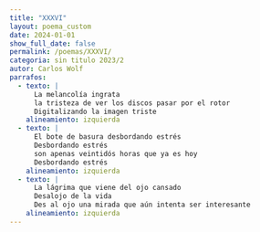 ```yaml
---
title: "XXXVI"
layout: poema_custom
date: 2024-01-01
show_full_date: false
permalink: /poemas/XXXVI/
categoria: sin titulo 2023/2
autor: Carlos Wolf
parrafos:
  - texto: |
      La melancolía ingrata
      la tristeza de ver los discos pasar por el rotor
      Digitalizando la imagen triste
    alineamiento: izquierda
  - texto: |
      El bote de basura desbordando estrés
      Desbordando estrés
      son apenas veintidós horas que ya es hoy
      Desbordando estrés
    alineamiento: izquierda
  - texto: |
      La lágrima que viene del ojo cansado
      Desalojo de la vida
      Des al ojo una mirada que aún intenta ser interesante
    alineamiento: izquierda
---
```

